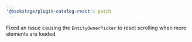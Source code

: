 ```yaml
---
'@backstage/plugin-catalog-react': patch
---
```


Fixed an issue causing the `EntityOwnerPicker` to reset scrolling when more elements are loaded.
